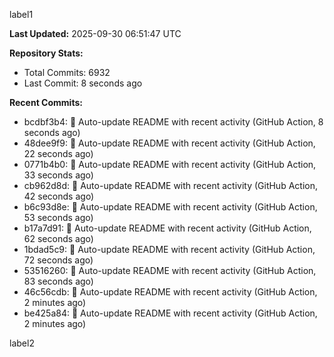 
label1 
<!-- ACTIVITY_START -->
**Last Updated:** 2025-09-30 06:51:47 UTC

**Repository Stats:**
- Total Commits: 6932
- Last Commit: 8 seconds ago

**Recent Commits:**
- bcdbf3b4: 🤖 Auto-update README with recent activity (GitHub Action, 8 seconds ago)
- 48dee9f9: 🤖 Auto-update README with recent activity (GitHub Action, 22 seconds ago)
- 0771b4b0: 🤖 Auto-update README with recent activity (GitHub Action, 33 seconds ago)
- cb962d8d: 🤖 Auto-update README with recent activity (GitHub Action, 42 seconds ago)
- b6c93d8e: 🤖 Auto-update README with recent activity (GitHub Action, 53 seconds ago)
- b17a7d91: 🤖 Auto-update README with recent activity (GitHub Action, 62 seconds ago)
- 1bdad5c9: 🤖 Auto-update README with recent activity (GitHub Action, 72 seconds ago)
- 53516260: 🤖 Auto-update README with recent activity (GitHub Action, 83 seconds ago)
- 46c56cdb: 🤖 Auto-update README with recent activity (GitHub Action, 2 minutes ago)
- be425a84: 🤖 Auto-update README with recent activity (GitHub Action, 2 minutes ago)
<!-- ACTIVITY_END -->

label2

